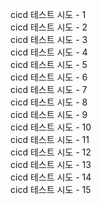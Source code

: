 cicd 테스트 시도 - 1<br>
cicd 테스트 시도 - 2<br>
cicd 테스트 시도 - 3<br>
cicd 테스트 시도 - 4<br>
cicd 테스트 시도 - 5<br>
cicd 테스트 시도 - 6<br>
cicd 테스트 시도 - 7<br>
cicd 테스트 시도 - 8<br>
cicd 테스트 시도 - 9<br>
cicd 테스트 시도 - 10<br>
cicd 테스트 시도 - 11<br>
cicd 테스트 시도 - 12<br>
cicd 테스트 시도 - 13<br>
cicd 테스트 시도 - 14<br>
cicd 테스트 시도 - 15
